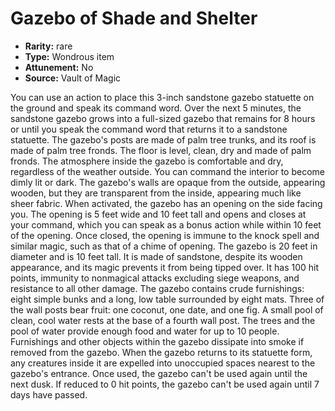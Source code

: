 
# Gazebo of Shade and Shelter

* **Rarity:** rare
* **Type:** Wondrous item
* **Attunement:** No
* **Source:** Vault of Magic


You can use an action to place this 3-inch sandstone gazebo statuette on the ground and speak its command word. Over the next 5 minutes, the sandstone gazebo grows into a full-sized gazebo that remains for 8 hours or until you speak the command word that returns it to a sandstone statuette. The gazebo's posts are made of palm tree trunks, and its roof is made of palm tree fronds. The floor is level, clean, dry and made of palm fronds. The atmosphere inside the gazebo is comfortable and dry, regardless of the weather outside. You can command the interior to become dimly lit or dark. The gazebo's walls are opaque from the outside, appearing wooden, but they are transparent from the inside, appearing much like sheer fabric. When activated, the gazebo has an opening on the side facing you. The opening is 5 feet wide and 10 feet tall and opens and closes at your command, which you can speak as a bonus action while within 10 feet of the opening. Once closed, the opening is immune to the knock spell and similar magic, such as that of a chime of opening. The gazebo is 20 feet in diameter and is 10 feet tall. It is made of sandstone, despite its wooden appearance, and its magic prevents it from being tipped over. It has 100 hit points, immunity to nonmagical attacks excluding siege weapons, and resistance to all other damage. The gazebo contains crude furnishings: eight simple bunks and a long, low table surrounded by eight mats. Three of the wall posts bear fruit: one coconut, one date, and one fig. A small pool of clean, cool water rests at the base of a fourth wall post. The trees and the pool of water provide enough food and water for up to 10 people. Furnishings and other objects within the gazebo dissipate into smoke if removed from the gazebo. When the gazebo returns to its statuette form, any creatures inside it are expelled into unoccupied spaces nearest to the gazebo's entrance. Once used, the gazebo can't be used again until the next dusk. If reduced to 0 hit points, the gazebo can't be used again until 7 days have passed.
